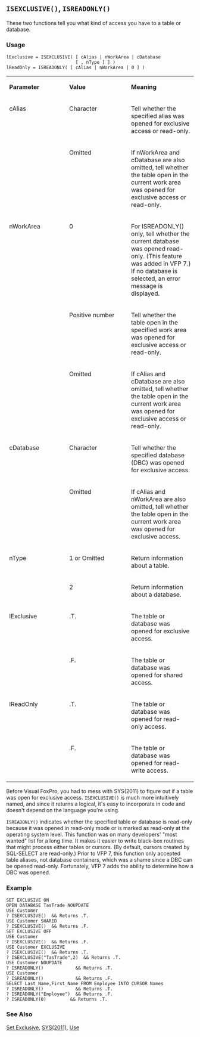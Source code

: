 ## `ISEXCLUSIVE()`, `ISREADONLY()`

These two functions tell you what kind of access you have to a table or database.

### Usage

```foxpro
lExclusive = ISEXCLUSIVE( [ cAlias | nWorkArea | cDatabase
                          [ , nType ] ] )
lReadOnly = ISREADONLY( [ cAlias | nWorkArea | 0 ] )
```
<table>
<tr>
  <td width="32%" valign="top">
  <p><b>Parameter</b></p>
  </td>
  <td width="23%" valign="top">
  <p><b>Value</b></p>
  </td>
  <td width="45%" valign="top">
  <p><b>Meaning</b></p>
  </td>
 </tr>
<tr>
  <td width="32%" rowspan="2" valign="top">
  <p>cAlias</p>
  </td>
  <td width="23%" valign="top">
  <p>Character</p>
  </td>
  <td width="45%" valign="top">
  <p>Tell whether the specified alias was opened for exclusive access or read-only.</p>
  </td>
 </tr>
<tr>
  <td width="33%" valign="top">
  <p>Omitted</p>
  </td>
  <td width="67%" valign="top">
  <p>If nWorkArea and cDatabase are also omitted, tell whether the table open in the current work area was opened for exclusive access or read-only.</p>
  </td>
 </tr>
<tr>
  <td width="32%" rowspan="3" valign="top">
  <p>nWorkArea</p>
  </td>
  <td width="23%" valign="top">
  <p>0</p>
  </td>
  <td width="45%" valign="top">
  <p>For ISREADONLY() only, tell whether the current database was opened read-only. (This feature was added in VFP 7.) If no database is selected, an error message is displayed.</p>
  </td>
 </tr>
<tr>
  <td width="33%" valign="top">
  <p>Positive number</p>
  </td>
  <td width="67%" valign="top">
  <p>Tell whether the table open in the specified work area was opened for exclusive access or read-only.</p>
  </td>
 </tr>
<tr>
  <td width="33%" valign="top">
  <p>Omitted</p>
  </td>
  <td width="67%" valign="top">
  <p>If cAlias and cDatabase are also omitted, tell whether the table open in the current work area was opened for exclusive access or read-only.</p>
  </td>
 </tr>
<tr>
  <td width="32%" rowspan="2" valign="top">
  <p>cDatabase</p>
  </td>
  <td width="23%" valign="top">
  <p>Character</p>
  </td>
  <td width="45%" valign="top">
  <p>Tell whether the specified database (DBC) was opened for exclusive access.</p>
  </td>
 </tr>
<tr>
  <td width="33%" valign="top">
  <p>Omitted</p>
  </td>
  <td width="67%" valign="top">
  <p>If cAlias and nWorkArea are also omitted, tell whether the table open in the current work area was opened for exclusive access.</p>
  </td>
 </tr>
<tr>
  <td width="32%" rowspan="2" valign="top">
  <p>nType</p>
  </td>
  <td width="23%" valign="top">
  <p>1 or Omitted</p>
  </td>
  <td width="45%" valign="top">
  <p>Return information about a table.</p>
  </td>
 </tr>
<tr>
  <td width="33%" valign="top">
  <p>2</p>
  </td>
  <td width="67%" valign="top">
  <p>Return information about a database.</p>
  </td>
 </tr>
<tr>
  <td width="32%" rowspan="2" valign="top">
  <p>lExclusive</p>
  </td>
  <td width="23%" valign="top">
  <p>.T.</p>
  </td>
  <td width="45%" valign="top">
  <p>The table or database was opened for exclusive access.</p>
  </td>
 </tr>
<tr>
  <td width="33%" valign="top">
  <p>.F.</p>
  </td>
  <td width="67%" valign="top">
  <p>The table or database was opened for shared access.</p>
  </td>
 </tr>
<tr>
  <td width="32%" rowspan="2" valign="top">
  <p>lReadOnly</p>
  </td>
  <td width="23%" valign="top">
  <p>.T.</p>
  </td>
  <td width="45%" valign="top">
  <p>The table or database was opened for read-only access.</p>
  </td>
 </tr>
<tr>
  <td width="33%" valign="top">
  <p>.F.</p>
  </td>
  <td width="67%" valign="top">
  <p>The table or database was opened for read-write access.</p>
  </td>
 </tr>
</table>

Before Visual FoxPro, you had to mess with SYS(2011) to figure out if a table was open for exclusive access. `ISEXCLUSIVE()` is much more intuitively named, and since it returns a logical, it's easy to incorporate in code and doesn't depend on the language you're using.

`ISREADONLY()` indicates whether the specified table or database is read-only because it was opened in read-only mode or is marked as read-only at the operating system level. This function was on many developers' "most wanted" list for a long time. It makes it easier to write black-box routines that might process either tables or cursors. (By default, cursors created by SQL-SELECT are read-only.) Prior to VFP 7, this function only accepted table aliases, not database containers, which was a shame since a DBC can be opened read-only. Fortunately, VFP 7 adds the ability to determine how a DBC was opened.

### Example

```foxpro
SET EXCLUSIVE ON
OPEN DATABASE TasTrade NOUPDATE
USE Customer
? ISEXCLUSIVE()  && Returns .T.
USE Customer SHARED
? ISEXCLUSIVE()  && Returns .F.
SET EXCLUSIVE OFF
USE Customer
? ISEXCLUSIVE()  && Returns .F.
USE Customer EXCLUSIVE
? ISEXCLUSIVE()  && Returns .T.
? ISEXCLUSIVE("TasTrade",2)  && Returns .T.
USE Customer NOUPDATE
? ISREADONLY()            && Returns .T.
USE Customer
? ISREADONLY()            && Returns .F.
SELECT Last_Name,First_Name FROM Employee INTO CURSOR Names
? ISREADONLY()            && Returns .T.
? ISREADONLY("Employee")  && Returns .F.
? ISREADONLY(0)         && Returns .T.
```
### See Also

[Set Exclusive](s4g205.md), [SYS(2011)](s4g203.md), [Use](s4g424.md)
